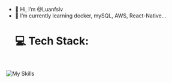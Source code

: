 - 👋 Hi, I’m @Luanfslv
- 🌱 I’m currently learning docker, mySQL, AWS, React-Native...
  <br />
  <h1>💻 Tech Stack:</h1>
  <br />
  
![My Skills](https://skillicons.dev/icons?i=js,html,css,ts,vercel,bootstrap,nodejs,tailwind,next,react,express,ai,ps,postman,svg,figma,postgresql,supabase,aws)
